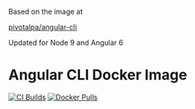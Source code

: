 Based on the image at


[pivotalpa/angular-cli ](git@github.com:Pivotal-Field-Engineering/angular-cli.git)


Updated for Node 9 and Angular 6


# Angular CLI Docker Image

[![CI Builds](https://wings.concourse.ci/api/v1/teams/sme-pcf-concourse/pipelines/angular-cli/jobs/build/badge)](https://wings.concourse.ci/teams/sme-pcf-concourse/pipelines/angular-cli)
[![Docker Pulls](https://img.shields.io/docker/pulls/pivotalpa/angular-cli.svg)](https://hub.docker.com/r/pivotalpa/angular-cli/)
